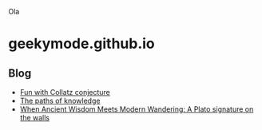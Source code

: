 Ola
# geekymode.github.io

## Blog
* [Fun with Collatz conjecture](https://geekymode.github.io/CollatzBlog/)
* [The paths of knowledge](https://geekymode.github.io/warsaw2025sanskrit/)
* [When Ancient Wisdom Meets Modern Wandering: A Plato signature on the walls](https://geekymode.github.io/warsaw2025Plato/)
